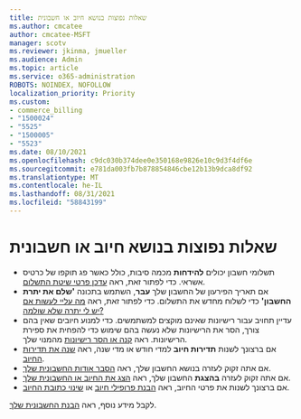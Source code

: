 ```yaml
---
title: שאלות נפוצות בנושא חיוב או חשבונית
ms.author: cmcatee
author: cmcatee-MSFT
manager: scotv
ms.reviewer: jkinma, jmueller
ms.audience: Admin
ms.topic: article
ms.service: o365-administration
ROBOTS: NOINDEX, NOFOLLOW
localization_priority: Priority
ms.custom:
- commerce_billing
- "1500024"
- "5525"
- "1500005"
- "5523"
ms.date: 08/10/2021
ms.openlocfilehash: c9dc030b374dee0e350168e9826e10c9d3f4df6e
ms.sourcegitcommit: e781da003fb7b878854846cbe12b13b9dca8df92
ms.translationtype: MT
ms.contentlocale: he-IL
ms.lasthandoff: 08/31/2021
ms.locfileid: "58843199"
---
```

# <a name="billing-or-invoice-faq"></a>שאלות נפוצות בנושא חיוב או חשבונית

- תשלומי חשבון יכולים **להידחות** מכמה סיבות, כולל כאשר פג תוקפו של כרטיס אשראי. כדי לפתור זאת, ראה [עדכן פרטי שיטת התשלום](https://docs.microsoft.com/microsoft-365/commerce/billing-and-payments/manage-payment-methods#update-payment-method-details).
- אם תאריך הפירעון של החשבון שלך **עבר**, השתמש בתכונה **'שלם את יתרת החשבון'** כדי לשלוח מחדש את התשלום. כדי לפתור זאת, ראה [מה עליי לעשות אם יש לי יתרה שלא שולמה?](https://docs.microsoft.com/microsoft-365/commerce/billing-and-payments/pay-for-your-subscription#what-if-i-have-an-outstanding-balance)
- עדיין תחויב עבור רישיונות שאינם מוקצים למשתמשים. כדי למנוע חיובים שאין בהם צורך, הסר את הרישיונות שלא נעשה בהם שימוש כדי להפחית את ספירת הרישיונות. ראה [קנה או הסר רישיונות](https://docs.microsoft.com/microsoft-365/commerce/licenses/buy-licenses) מהמנוי שלך.
- אם ברצונך לשנות **תדירות חיוב** למדי חודש או מדי שנה, ראה [שנה את תדירות החיוב](https://docs.microsoft.com/microsoft-365/commerce/billing-and-payments/change-payment-frequency).
- אם אתה זקוק לעזרה בנושא החשבון שלך, ראה [הסבר אודות החשבונית שלך](https://docs.microsoft.com/microsoft-365/commerce/billing-and-payments/understand-your-invoice2).
- אם אתה זקוק לעזרה **בהצגת** החשבון שלך, ראה [הצג את החיוב או החשבונית שלך](https://docs.microsoft.com/microsoft-365/commerce/billing-and-payments/view-your-bill-or-invoice).
- אם ברצונך לשנות את פרטי החיוב, ראה [הבנת פרופילי חיוב](https://docs.microsoft.com/microsoft-365/commerce/billing-and-payments/manage-billing-profiles) או [שינוי כתובת החיוב](https://docs.microsoft.com/microsoft-365/commerce/billing-and-payments/change-your-billing-addresses).

לקבל מידע נוסף, ראה [הבנת החשבונית שלך](https://docs.microsoft.com/microsoft-365/commerce/billing-and-payments/understand-your-invoice2).
